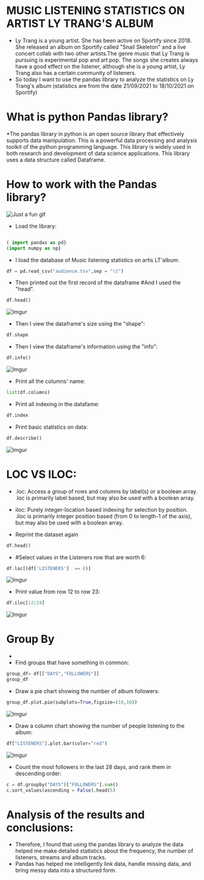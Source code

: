 # MUSIC LISTENING STATISTICS ON ARTIST LY TRANG'S ALBUM
* Ly Trang is a young artist. She has been active on Sportify since 2018. She released an album on Sportify called "Snail Skeleton" and a live concert collab with two other artists.The genre music that Ly Trang is pursuing is experimental pop and art pop. The songs she creates always have a good effect on the listener, although she is a young artist, Ly Trang also has a certain community of listeners.
* So today I want to use the pandas library to analyze the statistics on Ly Trang's album (statistics are from the date 21/09/2021 to 18/10/2021 on Sportify)
# What is python Pandas library?
*The pandas library in python is an open source library that effectively supports data manipulation. This is a powerful data processing and analysis toolkit of the python programming language. This library is widely used in both research and development of data science applications. This library uses a data structure called Dataframe.
# How to work with the Pandas library?
![Just a fun gif](https://media.giphy.com/media/PiQejEf31116URju4V/giphy.gif)

* Load the library:
```py

( import pandas as pd}
(import numpy as np}
```

* I load the database of Music listening statistics on artis LT'album:
```py
df = pd.read_csv("audience.tsv",sep = "\t")
```

* Then printed out the first record of the dataframe 
#And I used the "head".
```py
df.head()
```
![Imgur](https://i.imgur.com/3gtOpMR.jpg)

* Then I view the dataframe's size using the "shape":
```py
df.shape
```
* Then I view the dataframe's information using the "info":
```py
df.info()
```
![Imgur](https://i.imgur.com/C8B1wHk.jpg)
* Print all the columns' name:
```py
list(df.columns)
```
* Print all indexing in the datafame:
```py
df.index
```
* Print basic statistics on data:
```py
df.describe()
```
![Imgur](https://i.imgur.com/rDAga5B.jpg)

# LOC VS ILOC:
* .loc: Access a group of rows and columns by label(s) or a boolean array.
.loc is primarily label based, but may also be used with a boolean array.
* iloc: Purely integer-location based indexing for selection by position.
.iloc is primarily integer position based (from 0 to length-1 of the axis), but may also be used with a boolean array.

* Reprint the dataset again
```py
df.head()
```
* #Select values in the Listeners row that are worth 6:
```py
df.loc[(df['LISTENERS']  == 6)]
```
![Imgur](https://i.imgur.com/gAQeLio.jpg)

* Print value from row 12 to row 23:
```py
df.iloc[12:24]
```
![Imgur](https://i.imgur.com/f3ejH6K.png)

# Group By
* 
* Find groups that have something in common:
```py
group_df= df[["DAYS","FOLLOWERS"]] 
group_df
```
* Draw a pie chart showing the number of album followers:
```py
group_df.plot.pie(subplots=True,figsize=(10,10))
```
![Imgur](https://i.imgur.com/FmXN0Ic.png)
* Draw a column chart showing the number of people listening to the album:
```py
df["LISTENERS"].plot.bar(color="red")
```
![Imgur](https://i.imgur.com/by8cswe.jpg)
* Count the most followers in the last 28 days, and rank them in descending order:
```py
c = df.groupby("DAYS")["FOLLOWERS"].sum()
c.sort_values(ascending = False).head(5)
```
# Analysis of the results and conclusions:
* Therefore, I found that using the pandas library to analyze the data helped me make detailed statistics about the frequency, the number of listeners, streams and album tracks.
* Pandas has helped me intelligently link data, handle missing data, and bring messy data into a structured form.



